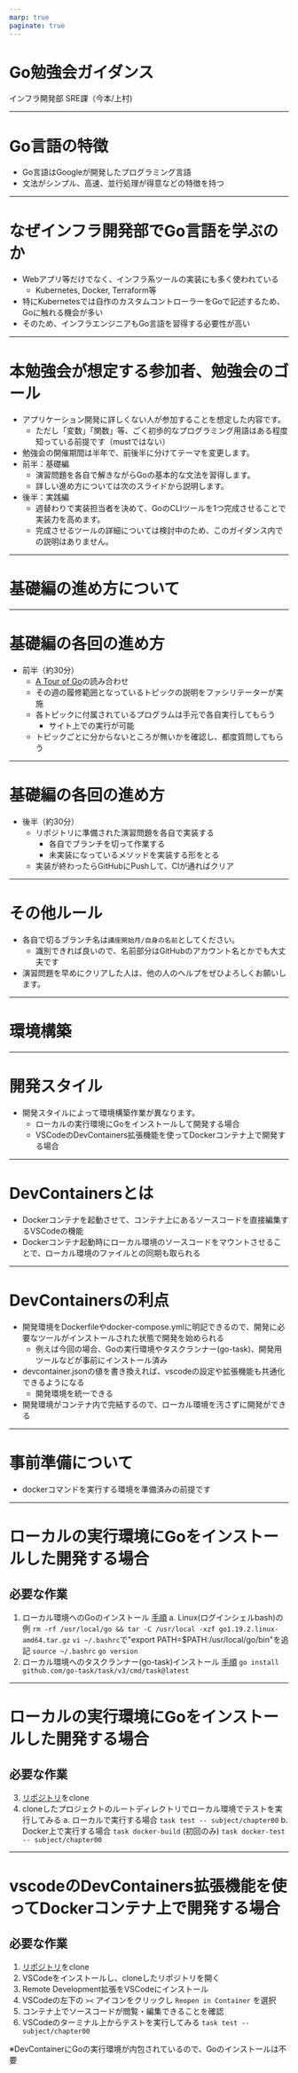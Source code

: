 ```yaml
---
marp: true
paginate: true
---
```


# Go勉強会ガイダンス

インフラ開発部 SRE課（今本/上村)

---

# Go言語の特徴

- Go言語はGoogleが開発したプログラミング言語
- 文法がシンプル、高速、並行処理が得意などの特徴を持つ

---

# なぜインフラ開発部でGo言語を学ぶのか

- Webアプリ等だけでなく、インフラ系ツールの実装にも多く使われている
  - Kubernetes, Docker, Terraform等
- 特にKubernetesでは自作のカスタムコントローラーをGoで記述するため、Goに触れる機会が多い
- そのため、インフラエンジニアもGo言語を習得する必要性が高い

---

# 本勉強会が想定する参加者、勉強会のゴール

- アプリケーション開発に詳しくない人が参加することを想定した内容です。
  - ただし「変数」「関数」等、ごく初歩的なプログラミング用語はある程度知っている前提です（mustではない）
- 勉強会の開催期間は半年で、前後半に分けてテーマを変更します。
- 前半：基礎編
  - 演習問題を各自で解きながらGoの基本的な文法を習得します。
  - 詳しい進め方については次のスライドから説明します。
- 後半：実践編
  - 週替わりで実装担当者を決めて、GoのCLIツールを1つ完成させることで実装力を高めます。
  - 完成させるツールの詳細については検討中のため、このガイダンス内での説明はありません。

---

# 基礎編の進め方について

---

# 基礎編の各回の進め方

- 前半（約30分）
  - [A Tour of Go](https://go-tour-jp.appspot.com/)の読み合わせ
  - その週の履修範囲となっているトピックの説明をファシリテーターが実施
  - 各トピックに付属されているプログラムは手元で各自実行してもらう
    - サイト上での実行が可能
  - トピックごとに分からないところが無いかを確認し、都度質問してもらう

---

# 基礎編の各回の進め方

- 後半（約30分）
  - リポジトリに準備された演習問題を各自で実装する
    - 各自でブランチを切って作業する
    - 未実装になっているメソッドを実装する形をとる
  - 実装が終わったらGitHubにPushして、CIが通ればクリア

---

# その他ルール

- 各自で切るブランチ名は`講座開始月/自身の名前`としてください。
  - 識別できれば良いので、名前部分はGitHubのアカウント名とかでも大丈夫です
- 演習問題を早めにクリアした人は、他の人のヘルプをぜひよろしくお願いします。

---

# 環境構築

---

# 開発スタイル

- 開発スタイルによって環境構築作業が異なります。
  - ローカルの実行環境にGoをインストールして開発する場合
  - VSCodeのDevContainers拡張機能を使ってDockerコンテナ上で開発する場合

---

# DevContainersとは

- Dockerコンテナを起動させて、コンテナ上にあるソースコードを直接編集するVSCodeの機能
- Dockerコンテナ起動時にローカル環境のソースコードをマウントさせることで、ローカル環境のファイルとの同期も取られる

---

# DevContainersの利点

- 開発環境をDockerfileやdocker-compose.ymlに明記できるので、開発に必要なツールがインストールされた状態で開発を始められる
  - 例えば今回の場合、Goの実行環境やタスクランナー(go-task)、開発用ツールなどが事前にインストール済み
- devcontainer.jsonの値を書き換えれば、vscodeの設定や拡張機能も共通化できるようになる
  - 開発環境を統一できる
- 開発環境がコンテナ内で完結するので、ローカル環境を汚さずに開発ができる

---

# 事前準備について

- dockerコマンドを実行する環境を準備済みの前提です

---

# ローカルの実行環境にGoをインストールした開発する場合

## 必要な作業

1. ローカル環境へのGoのインストール [手順](https://go.dev/doc/install)
  a. Linux(ログインシェルbash)の例
  `rm -rf /usr/local/go && tar -C /usr/local -xzf go1.19.2.linux-amd64.tar.gz`
  `vi ~/.bashrc`で"export PATH=$PATH:/usr/local/go/bin"を追記
  `source ~/.bashrc`
  `go version`
2. ローカル環境へのタスクランナー(go-task)インストール [手順](https://taskfile.dev/installation/#go-modules)
`go install github.com/go-task/task/v3/cmd/task@latest`

---

# ローカルの実行環境にGoをインストールした開発する場合

## 必要な作業

3. [リポジトリ](https://github.com/kurupeku/hello-golang)をclone
4. cloneしたプロジェクトのルートディレクトリでローカル環境でテストを実行してみる
  a. ローカルで実行する場合
  `task test -- subject/chapter00`
  b. Docker上で実行する場合
  `task docker-build` (初回のみ)
  `task docker-test -- subject/chapter00`

---

# vscodeのDevContainers拡張機能を使ってDockerコンテナ上で開発する場合

## 必要な作業

1. [リポジトリ](https://github.com/kurupeku/hello-golang)をclone
2. VSCodeをインストールし、cloneしたリポジトリを開く
3. Remote Development拡張をVSCodeにインストール
4. VSCodeの左下の `><` アイコンをクリックし `Reopen in Container` を選択
5. コンテナ上でソースコードが閲覧・編集できることを確認
6. VSCodeのターミナル上からテストを実行してみる
`task test -- subject/chapter00`

※DevContainerにGoの実行環境が内包されているので、Goのインストールは不要
